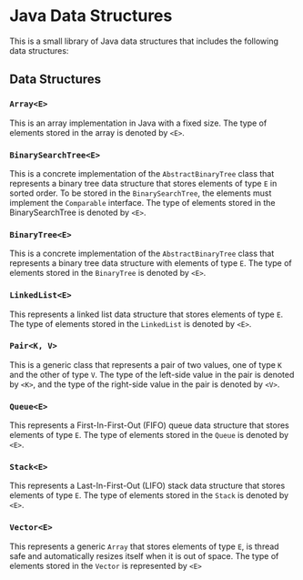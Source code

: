 # Java Data Structures
This is a small library of Java data structures that includes the following data structures:

## Data Structures

### ``Array<E>``
This is an array implementation in Java with a fixed size.
The type of elements stored in the array is denoted by ``<E>``.

### ``BinarySearchTree<E>``
This is a concrete implementation of the ``AbstractBinaryTree`` class that represents a binary tree 
data structure that stores elements of type ``E`` in sorted order. To be stored in the ``BinarySearchTree``, 
the elements must implement the ``Comparable`` interface. The type of elements stored in the BinarySearchTree 
is denoted by ``<E>``.

### ``BinaryTree<E>``
This is a concrete implementation of the ``AbstractBinaryTree`` class that represents a binary tree 
data structure with elements of type ``E``. The type of elements stored in the ``BinaryTree`` is denoted by ``<E>``.

### ``LinkedList<E>``
This represents a linked list data structure that stores elements of type ``E``. 
The type of elements stored in the ``LinkedList`` is denoted by ``<E>``.

### ``Pair<K, V>``
This is a generic class that represents a pair of two values, one of type ``K`` and the other of type ``V``. 
The type of the left-side value in the pair is denoted by ``<K>``, 
and the type of the right-side value in the pair is denoted by ``<V>``.

### ``Queue<E>``
This represents a First-In-First-Out (FIFO) queue data structure that stores elements of type ``E``. 
The type of elements stored in the ``Queue`` is denoted by ``<E>``.

### ``Stack<E>``
This represents a Last-In-First-Out (LIFO) stack data structure that stores elements of type ``E``. 
The type of elements stored in the ``Stack`` is denoted by ``<E>``.

### ``Vector<E>``
This represents a generic ``Array`` that stores elements of type ``E``, is thread safe and 
automatically resizes itself when it is out of space. 
The type of elements stored in the ``Vector`` is represented by ``<E>``